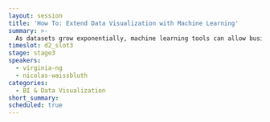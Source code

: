 ```yaml
---
layout: session
title: 'How To: Extend Data Visualization with Machine Learning'
summary: >-
  As datasets grow exponentially, machine learning tools can allow businesses to derive insights from custom content changing rapidly at scale. Virginia Ng (Data Scientist) will show how to extend Mapbox’s data visualization tools with machine learning, and Matti Kakkori will cover how Fracta.ai is using machine learning to determine which water mains cities should replace. We’ll also learn how Mapdwell is enabling homeowners to assess solar potential by visualizing their neighborhoods. 
timeslot: d2_slot3
stage: stage3
speakers:
  - virginia-ng
  - nicolas-waissbluth
categories:
  - BI & Data Visualization
short_summary: 
scheduled: true
---
```


